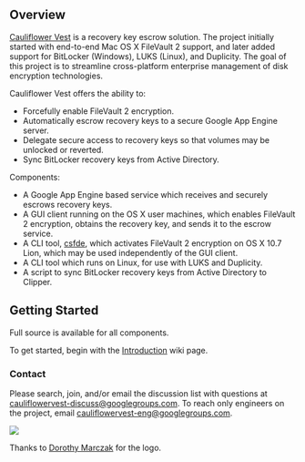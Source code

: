 ## Overview

[Cauliflower Vest](../../wiki/ThatName) is a recovery key escrow solution.  The project initially started with end-to-end Mac OS X FileVault 2 support, and later added support for BitLocker (Windows), LUKS (Linux), and Duplicity. The goal of this project is to streamline cross-platform enterprise management of disk encryption technologies.

Cauliflower Vest offers the ability to:
  * Forcefully enable FileVault 2 encryption.
  * Automatically escrow recovery keys to a secure Google App Engine server.
  * Delegate secure access to recovery keys so that volumes may be unlocked or reverted.
  * Sync BitLocker recovery keys from Active Directory.

Components:

  * A Google App Engine based service which receives and securely escrows recovery keys.
  * A GUI client running on the OS X user machines, which enables FileVault 2 encryption, obtains the recovery key, and sends it to the escrow service.
  * A CLI tool, [csfde](../../wiki/Csfde), which activates FileVault 2 encryption on OS X 10.7 Lion, which may be used independently of the GUI client.
  * A CLI tool which runs on Linux, for use with LUKS and Duplicity.
  * A script to sync BitLocker recovery keys from Active Directory to Clipper.

## Getting Started

Full source is available for all components.

To get started, begin with the [Introduction](../../wiki/Introduction) wiki page.

### Contact

Please search, join, and/or email the discussion list with questions at [cauliflowervest-discuss@googlegroups.com](https://groups.google.com/forum/#!forum/cauliflowervest-discuss).
To reach only engineers on the project, email cauliflowervest-eng@googlegroups.com.



![](https://raw.githubusercontent.com/google/cauliflowervest/master/res/cauliflower_vest_logo.png?token=9258614__eyJzY29wZSI6IlJhd0Jsb2I6Z29vZ2xlL2NhdWxpZmxvd2VydmVzdC9tYXN0ZXIvcmVzL2NhdWxpZmxvd2VyX3Zlc3RfbG9nby5wbmciLCJleHBpcmVzIjoxNDE0MTYzOTgzfQ%3D%3D--c6b6f034a6a1476661993ac550fa35182825ba5c)

Thanks to [Dorothy Marczak](https://plus.google.com/106286115972636321533/about) for the logo.
